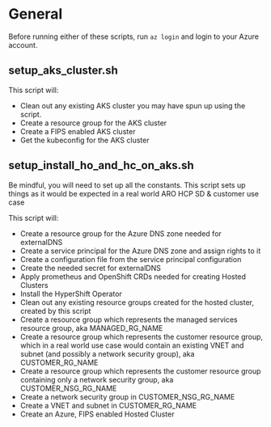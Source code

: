 # General
Before running either of these scripts, run `az login` and login to your Azure account.

## setup_aks_cluster.sh
This script will:
* Clean out any existing AKS cluster you may have spun up using the script.
* Create a resource group for the AKS cluster
* Create a FIPS enabled AKS cluster
* Get the kubeconfig for the AKS cluster


## setup_install_ho_and_hc_on_aks.sh
Be mindful, you will need to set up all the constants. This script sets up things as it would be expected in a real world ARO HCP SD & customer use case

This script will:
* Create a resource group for the Azure DNS zone needed for externalDNS
* Create a service principal for the Azure DNS zone and assign rights to it
* Create a configuration file from the service principal configuration
* Create the needed secret for externalDNS
* Apply prometheus and OpenShift CRDs needed for creating Hosted Clusters
* Install the HyperShift Operator
* Clean out any existing resource groups created for the hosted cluster, created by this script
* Create a resource group which represents the managed services resource group, aka MANAGED_RG_NAME
* Create a resource group which represents the customer resource group, which in a real world use case would contain an existing VNET and subnet (and possibly a network security group), aka CUSTOMER_RG_NAME
* Create a resource group which represents the customer resource group containing only a network security group, aka CUSTOMER_NSG_RG_NAME
* Create a network security group in CUSTOMER_NSG_RG_NAME
* Create a VNET and subnet in CUSTOMER_RG_NAME
* Create an Azure, FIPS enabled Hosted Cluster